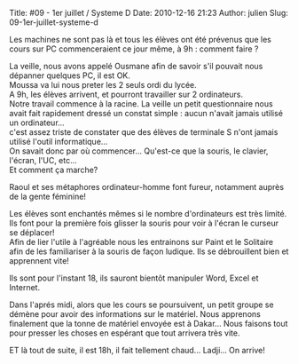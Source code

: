 Title: #09 - 1er juillet / Systeme D
Date: 2010-12-16 21:23
Author: julien
Slug: 09-1er-juillet-systeme-d

Les machines ne sont pas là et tous les élèves ont été prévenus que les
cours sur PC commenceraient ce jour même, à 9h : comment faire ?  
  
La veille, nous avons appelé Ousmane afin de savoir s'il pouvait nous
dépanner quelques PC, il est OK.  
Moussa va lui nous preter les 2 seuls ordi du lycée.  
A 9h, les élèves arrivent, et pourront travailler sur 2 ordinateurs.  
Notre travail commence à la racine. La veille un petit questionnaire
nous avait fait rapidement dressé un constat simple : aucun n'avait
jamais utilisé un ordinateur...  
c'est assez triste de constater que des élèves de terminale S n'ont
jamais utilisé l'outil informatique...  
On savait donc par où commencer... Qu'est-ce que la souris, le clavier,
l'écran, l'UC, etc...  
Et comment ça marche?  
  
Raoul et ses métaphores ordinateur-homme font fureur, notamment auprès
de la gente féminine!  
  
Les élèves sont enchantés mêmes si le nombre d'ordinateurs est très
limité. Ils font pour la première fois glisser la souris pour voir à
l'écran le curseur se déplacer!  
Afin de lier l'utile à l'agréable nous les entrainons sur Paint et le
Solitaire afin de les familiariser à la souris de façon ludique. Ils se
débrouillent bien et apprennent vite!  
  
Ils sont pour l'instant 18, ils sauront bientôt manipuler Word, Excel et
Internet.  
  
Dans l'aprés midi, alors que les cours se poursuivent, un petit groupe
se démène pour avoir des informations sur le matériel. Nous apprenons
finalement que la tonne de matériel envoyée est à Dakar... Nous faisons
tout pour presser les choses en espérant que tout arrivera très vite.  
  
ET là tout de suite, il est 18h, il fait tellement chaud... Ladji... On
arrive!

</p>

